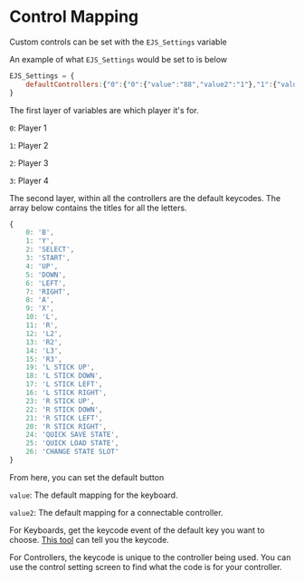# Control Mapping

Custom controls can be set with the `EJS_Settings` variable

An example of what `EJS_Settings` would be set to is below

```js
EJS_Settings = {
    defaultControllers:{"0":{"0":{"value":"88","value2":"1"},"1":{"value":"83","value2":"3"},"2":{"value":"16","value2":"8"},"3":{"value":"13","value2":"9"},"4":{"value":"38","value2":"12"},"5":{"value":"40","value2":"13"},"6":{"value":"37","value2":"14"},"7":{"value":"39","value2":"15"},"8":{"value":"90","value2":"0"},"9":{"value":"65","value2":"2"},"10":{"value":"81","value2":"4"},"11":{"value":"69","value2":"5"},"12":{"value":"82","value2":"6"},"13":{"value":"87","value2":"7"},"14":{},"15":{},"16":{"value":"72"},"17":{"value":"70"},"18":{"value":"71"},"19":{"value":"84"},"20":{"value":"76"},"21":{"value":"74"},"22":{"value":"75"},"23":{"value":"73"},"24":{},"25":{},"26":{}},"1":{},"2":{},"3":{}}
}
```

The first layer of variables are which player it's for.

`0`: Player 1

`1`: Player 2

`2`: Player 3

`3`: Player 4

The second layer, within all the controllers are the default keycodes. The array below contains the titles for all the letters.

```js
{
    0: 'B',
    1: 'Y',
    2: 'SELECT',
    3: 'START',
    4: 'UP',
    5: 'DOWN',
    6: 'LEFT',
    7: 'RIGHT',
    8: 'A',
    9: 'X',
    10: 'L',
    11: 'R',
    12: 'L2',
    13: 'R2',
    14: 'L3',
    15: 'R3',
    19: 'L STICK UP',
    18: 'L STICK DOWN',
    17: 'L STICK LEFT',
    16: 'L STICK RIGHT',
    23: 'R STICK UP',
    22: 'R STICK DOWN',
    21: 'R STICK LEFT',
    20: 'R STICK RIGHT',
    24: 'QUICK SAVE STATE',
    25: 'QUICK LOAD STATE',
    26: 'CHANGE STATE SLOT'
}
```

From here, you can set the default button

`value`: The default mapping for the keyboard.

`value2`: The default mapping for a connectable controller.

For Keyboards, get the keycode event of the default key you want to choose. [This tool](https://www.toptal.com/developers/keycode) can tell you the keycode.

For Controllers, the keycode is unique to the controller being used. You can use the control setting screen to find what the code is for your controller.

